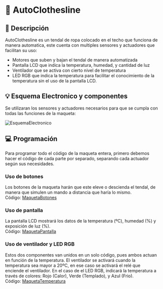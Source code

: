 # 🤖 AutoClothesline

## 📄 Descripción

AutoClothesline es un tendal de ropa colocado en el techo que funciona de manera automatica, este cuenta con multiples sensores y actuadores que facilitan su uso:

- Motores que suben y bajan el tendal de manera automatizada
- Pantalla LCD que indica la temperatura, humedad, y cantidad de luz
- Ventilador que se activa con cierto nivel de temperatura
- LED RGB que indica la temperatura para facilitar el conocimiento de la temperatura sin el uso de la pantalla LCD.

## 💡 Esquema Electronico y componentes

Se utilizaran los sensores y actuadores necesarios para que se cumpla con todas las funciones de la maqueta:

![EsquemaElectronico](https://github.com/SiploxT/AutoClothesline/assets/102182731/2975ebbe-1455-4753-9db8-1db2c21e3a8f)

## 💻 Programación

Para programar todo el código de la maqueta entera, primero debemos hacer el código de cada parte por separado, separando cada actuador según sus necesidades.

### Uso de botones

Los botones de la maqueta harán que este eleve o descienda el tendal, de manera que simulen un mando a distancia que haría lo mismo.<br/>
Código: [MaquetaBotones](https://github.com/SiploxT/AutoClothesline/blob/main/Codigos/MaquetaBotonesJoel.py)

### Uso de pantalla

La pantalla LCD mostrará los datos de la temperatura (ºC), humedad (%) y exposición de luz (%).<br/>
Código: [MaquetaPantalla](https://github.com/SiploxT/AutoClothesline/blob/main/Codigos/MaquetaPantalla.py)

### Uso de ventilador y LED RGB

Estos dos componentes van unidos en un solo código, pues ambos actuan en función de la temperatura.
El ventilador se activará cuando la temperatura sea mayor a 20ºC, en ese caso se activará el relé que enciende el ventilador.
En el caso de el LED RGB, indicará la temperatura a través de colores: Rojo (Calor), Verde (Templado), y Azul (Frio).<br/>
Código: [MaquetaTemperatura](https://github.com/SiploxT/AutoClothesline/blob/main/Codigos/MaquetaTemperatura.py)
